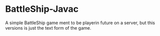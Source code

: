 # BattleShip-Javac
A simple BattleShip game ment to be playerin future on a server, but this versions is just the text form of the game.
